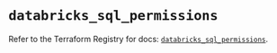 # `databricks_sql_permissions`

Refer to the Terraform Registry for docs: [`databricks_sql_permissions`](https://registry.terraform.io/providers/databricks/databricks/1.42.0/docs/resources/sql_permissions).
